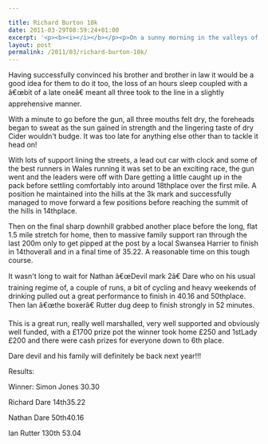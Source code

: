 ```yaml
---

title: Richard Burton 10k
date: 2011-03-29T08:59:24+01:00
excerpt: '<p><b><i></i></b></p><p>On a sunny morning in the valleys of Cwmavon, Richard Dare decided to run the infamous Richard Burton 10k, infamous not because of the locally born idol but for the hills that can be found at around the 3k mark and continue until the 6-7k point making it the toughest road 10k in Wales.</p>'
layout: post
permalink: /2011/03/richard-burton-10k/
---
```

Having successfully convinced his brother and brother in law it would be a good idea for them to do it too, the loss of an hours sleep coupled with a â€œbit of a late oneâ€ meant all three took to the line in a slightly apprehensive manner.

With a minute to go before the gun, all three mouths felt dry, the foreheads began to sweat as the sun gained in strength and the lingering taste of dry Cider wouldn't budge. It was too late for anything else other than to tackle it head on! 

With lots of support lining the streets, a lead out car with clock and some of the best runners in Wales running it was set to be an exciting race, the gun went and the leaders were off with Dare getting a little caught up in the pack before settling comfortably into around 18thplace over the first mile. A position he maintained into the hills at the 3k mark and successfully managed to move forward a few positions before reaching the summit of the hills in 14thplace. 

Then on the final sharp downhill grabbed another place before the long, flat 1.5 mile stretch for home, then to massive family support ran through the last 200m only to get pipped at the post by a local Swansea Harrier to finish in 14thoverall and in a final time of 35.22. A reasonable time on this tough course.

It wasn't long to wait for Nathan â€œDevil mark 2â€ Dare who on his usual training regime of, a couple of runs, a bit of cycling and heavy weekends of drinking pulled out a great performance to finish in 40.16 and 50thplace. Then Ian â€œthe boxerâ€ Rutter dug deep to finish strongly in 52 minutes.

This is a great run, really well marshalled, very well supported and obviously well funded, with a £1700 prize pot the winner took home £250 and 1stLady £200 and there were cash prizes for everyone down to 6th place. 

Dare devil and his family will definitely be back next year!!!

Results:

Winner: Simon Jones 30.30

Richard Dare 14th35.22

Nathan Dare 50th40.16 

Ian Rutter 130th 53.04